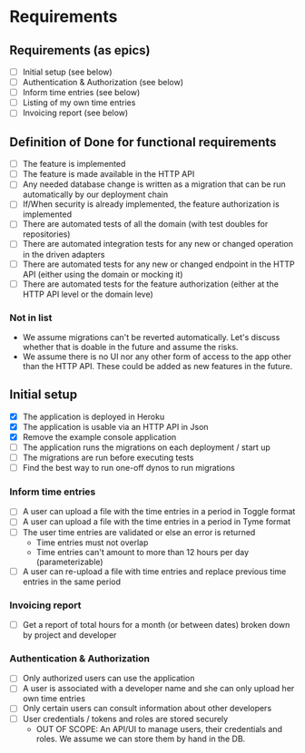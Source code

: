 # Requirements

## Requirements (as epics)

- [ ] Initial setup  (see below)
- [ ] Authentication & Authorization (see below)
- [ ] Inform time entries  (see below)
- [ ] Listing of my own time entries
- [ ] Invoicing report  (see below)

## Definition of Done for functional requirements

- [ ] The feature is implemented
- [ ] The feature is made available in the HTTP API
- [ ] Any needed database change is written as a migration that can be run automatically by our deployment chain
- [ ] If/When security is already implemented, the feature authorization is implemented
- [ ] There are automated tests of all the domain (with test doubles for repositories)
- [ ] There are automated integration tests for any new or changed operation in the driven adapters
- [ ] There are automated tests for any new or changed endpoint in the HTTP API (either using the domain or mocking it)
- [ ] There are automated tests for the feature authorization (either at the HTTP API level or the domain leve)

### Not in list

- We assume migrations can't be reverted automatically. Let's discuss whether that is doable in the future and assume 
  the risks.
- We assume there is no UI nor any other form of access to the app other than the HTTP API. These could be added as
  new features in the future.

## Initial setup

- [x] The application is deployed in Heroku
- [x] The application is usable via an HTTP API in Json
- [x] Remove the example console application
- [ ] The application runs the migrations on each deployment / start up
- [ ] The migrations are run before executing tests
- [ ] Find the best way to run one-off dynos to run migrations

### Inform time entries

- [ ] A user can upload a file with the time entries in a period in Toggle format
- [ ] A user can upload a file with the time entries in a period in Tyme format
- [ ] The user time entries are validated or else an error is returned
  - Time entries must not overlap
  - Time entries can't amount to more than 12 hours per day (parameterizable)
- [ ] A user can re-upload a file with time entries and replace previous time entries in the same period

### Invoicing report

- [ ] Get a report of total hours for a month (or between dates) broken down by project and developer

### Authentication & Authorization 

- [ ] Only authorized users can use the application
- [ ] A user is associated with a developer name and she can only upload her own time entries
- [ ] Only certain users can consult information about other developers
- [ ] User credentials / tokens and roles are stored securely
  - OUT OF SCOPE: An API/UI to manage users, their credentials and roles. We assume we can store them by hand in the DB.
